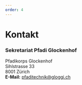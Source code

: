 ```yaml
---
order: 4
---
```

# Kontakt

### Sekretariat Pfadi Glockenhof
Pfadikorps Glockenhof\
Sihlstrasse 33\
8001 Zürich\
**E-Mail:** pfaditechnik@gloggi.ch